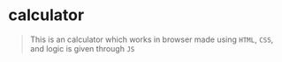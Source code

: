 # calculator
>This is an calculator which works in browser made using `HTML`, `CSS`, and logic is given through `JS`
